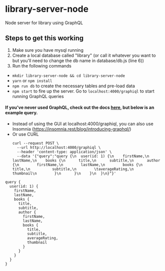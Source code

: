 # library-server-node
Node server for library using GraphQL

## Steps to get this working
1. Make sure you have mysql running
2. Create a local database called "library" (or call it whatever you want to but you'll need to change the db name in database/db.js (line 6))
3. Run the following commands
  - `mkdir library-server-node && cd library-server-node`
  - `yarn` or `npm install`
  - `npm run db` to create the necessary tables and pre-load data
  - `npm start` to fire up the server.  Go to `localhost:4000/graphiql` to start running GraphQL queries

#### If you've never used GraphQL, check out the docs [here](http://graphql.org/), but below is an example query.
- Instead of using the GUI at localhost:4000/graphiql, you can also use Insomnia (https://insomnia.rest/blog/introducing-graphql/)
- Or use CURL
  ```
  curl --request POST \
    --url http://localhost:4000/graphiql \
    --header 'content-type: application/json' \
    --data '{"query":"query {\n  user(id: 1) {\n    firstName,\n    lastName,\n    books {\n      title,\n      subtitle,\n      author {\n        firstName,\n        lastName,\n        books {\n          title,\n          subtitle,\n        \taverageRating,\n          thumbnail\n        }\n      }\n    }\n  }\n}"}'
  ```

```
query {
  user(id: 1) {
    firstName,
    lastName,
    books {
      title,
      subtitle,
      author {
        firstName,
        lastName,
        books {
          title,
          subtitle,
          averageRating,
          thumbnail
        }
      }
    }
  }
}
```
